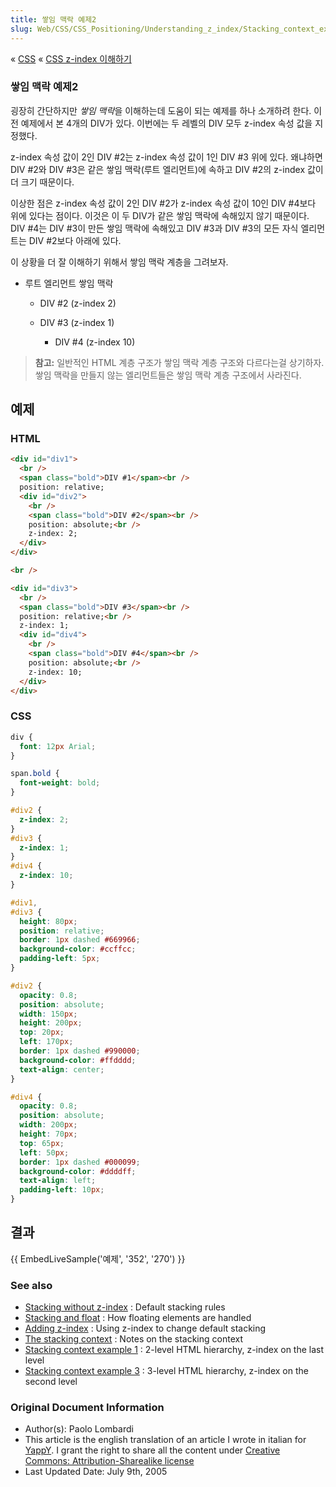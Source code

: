 ```yaml
---
title: 쌓임 맥락 예제2
slug: Web/CSS/CSS_Positioning/Understanding_z_index/Stacking_context_example_2
---
```

« [CSS](/ko/CSS) « [CSS z-index 이해하기](/ko/CSS/Understanding_z-index)

### 쌓임 맥락 예제2

굉장히 간단하지만 *쌓임 맥락*을 이해하는데 도움이 되는 예제를 하나 소개하려 한다. 이전 예제에서 본 4개의 DIV가 있다. 이번에는 두 레벨의 DIV 모두 z-index 속성 값을 지정했다.

z-index 속성 값이 2인 DIV #2는 z-index 속성 값이 1인 DIV #3 위에 있다. 왜냐하면 DIV #2와 DIV #3은 같은 쌓임 맥락(루트 엘리먼트)에 속하고 DIV #2의 z-index 값이 더 크기 때문이다.

이상한 점은 z-index 속성 값이 2인 DIV #2가 z-index 속성 값이 10인 DIV #4보다 위에 있다는 점이다. 이것은 이 두 DIV가 같은 쌓임 맥락에 속해있지 않기 때문이다. DIV #4는 DIV #3이 만든 쌓임 맥락에 속해있고 DIV #3과 DIV #3의 모든 자식 엘리먼트는 DIV #2보다 아래에 있다.

이 상황을 더 잘 이해하기 위해서 쌓임 맥락 계층을 그려보자.

- 루트 엘리먼트 쌓임 맥락

  - DIV #2 (z-index 2)
  - DIV #3 (z-index 1)

    - DIV #4 (z-index 10)

> **참고:** 일반적인 HTML 계층 구조가 쌓임 맥락 계층 구조와 다르다는걸 상기하자. 쌓임 맥락을 만들지 않는 엘리먼트들은 쌓임 맥락 계층 구조에서 사라진다.

## 예제

### HTML

```html
<div id="div1">
  <br />
  <span class="bold">DIV #1</span><br />
  position: relative;
  <div id="div2">
    <br />
    <span class="bold">DIV #2</span><br />
    position: absolute;<br />
    z-index: 2;
  </div>
</div>

<br />

<div id="div3">
  <br />
  <span class="bold">DIV #3</span><br />
  position: relative;<br />
  z-index: 1;
  <div id="div4">
    <br />
    <span class="bold">DIV #4</span><br />
    position: absolute;<br />
    z-index: 10;
  </div>
</div>
```

### CSS

```css
div {
  font: 12px Arial;
}

span.bold {
  font-weight: bold;
}

#div2 {
  z-index: 2;
}
#div3 {
  z-index: 1;
}
#div4 {
  z-index: 10;
}

#div1,
#div3 {
  height: 80px;
  position: relative;
  border: 1px dashed #669966;
  background-color: #ccffcc;
  padding-left: 5px;
}

#div2 {
  opacity: 0.8;
  position: absolute;
  width: 150px;
  height: 200px;
  top: 20px;
  left: 170px;
  border: 1px dashed #990000;
  background-color: #ffdddd;
  text-align: center;
}

#div4 {
  opacity: 0.8;
  position: absolute;
  width: 200px;
  height: 70px;
  top: 65px;
  left: 50px;
  border: 1px dashed #000099;
  background-color: #ddddff;
  text-align: left;
  padding-left: 10px;
}
```

## 결과

{{ EmbedLiveSample('예제', '352', '270') }}

### See also

- [Stacking without z-index](/en/CSS/Understanding_z-index/Stacking_without_z-index) : Default stacking rules
- [Stacking and float](/en/CSS/Understanding_z-index/Stacking_and_float) : How floating elements are handled
- [Adding z-index](/en/CSS/Understanding_z-index/Adding_z-index) : Using z-index to change default stacking
- [The stacking context](/en/CSS/Understanding_z-index/The_stacking_context) : Notes on the stacking context
- [Stacking context example 1](/en/CSS/Understanding_z-index/Stacking_context_example_1) : 2-level HTML hierarchy, z-index on the last level
- [Stacking context example 3](/en/CSS/Understanding_z-index/Stacking_context_example_3) : 3-level HTML hierarchy, z-index on the second level

### Original Document Information

- Author(s): Paolo Lombardi
- This article is the english translation of an article I wrote in italian for [YappY](http://www.yappy.it). I grant the right to share all the content under [Creative Commons: Attribution-Sharealike license](http://creativecommons.org/licenses/by-sa/2.0/)
- Last Updated Date: July 9th, 2005

